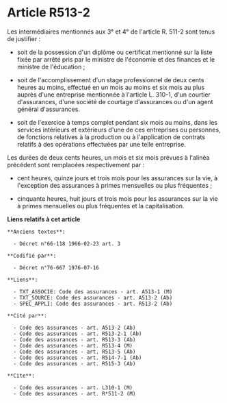 # Article R513-2

Les intermédiaires mentionnés aux 3° et 4° de l'article R. 511-2 sont tenus de justifier :

- soit de la possession d'un diplôme ou certificat mentionné sur la liste fixée par arrêté pris par le ministre de l'économie
et des finances et le ministre de l'éducation ;

- soit de l'accomplissement d'un stage professionnel de deux cents heures au moins, effectué en un mois au moins et six mois
au plus auprès d'une entreprise mentionnée à l'article L. 310-1, d'un courtier d'assurances, d'une société de courtage
d'assurances ou d'un agent général d'assurances.

- soit de l'exercice à temps complet pendant six mois au moins, dans les services intérieurs et extérieurs d'une de ces
entreprises ou personnes, de fonctions relatives à la production ou à l'application de contrats relatifs à des opérations
effectuées par une telle entreprise.

Les durées de deux cents heures, un mois et six mois prévues à l'alinéa précédent sont remplacées respectivement par :

- cent heures, quinze jours et trois mois pour les assurances sur la vie, à l'exception des assurances à primes mensuelles ou
plus fréquentes ;

- cinquante heures, huit jours et trois mois pour les assurances sur la vie à primes mensuelles ou plus fréquentes et la
capitalisation.

**Liens relatifs à cet article**

	**Anciens textes**:

	  - Décret n°66-118 1966-02-23 art. 3

	**Codifié par**:

	  - Décret n°76-667 1976-07-16

	**Liens**:

	  - TXT_ASSOCIE: Code des assurances - art. A513-1 (M)
	  - TXT_SOURCE: Code des assurances - art. A513-2 (Ab)
	  - SPEC_APPLI: Code des assurances - art. R513-2 (Ab)

	**Cité par**:

	  - Code des assurances - art. A513-2 (Ab)
	  - Code des assurances - art. R513-2-1 (Ab)
	  - Code des assurances - art. R513-3 (Ab)
	  - Code des assurances - art. R513-4 (M)
	  - Code des assurances - art. R513-5 (Ab)
	  - Code des assurances - art. R514-7-1 (Ab)
	  - Code des assurances - art. R515-3 (Ab)

	**Cite**:

	  - Code des assurances - art. L310-1 (M)
	  - Code des assurances - art. R*511-2 (M)
